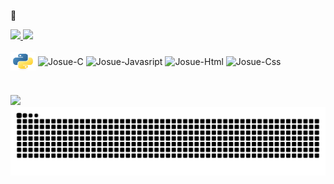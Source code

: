 👋

<div>
  <a href="https://github.com/JosueAgomes">
    <img height="180em" src="https://github-readme-stats.vercel.app/api?username=JosueAGomes&show_icons=true&theme=radical&include_all_commits=false&count_private=true"/>
    <img height="180em" src="https://github-readme-stats.vercel.app/api/top-langs/?username=JosueAGomes&layout=compact&langs_count=16&theme=radical"/>
  </a>
</div>



<div style="display: inline_block"><br>
<img align="center" alt="Josue-Python" height="30" width="40" src="https://raw.githubusercontent.com/devicons/devicon/master/icons/python/python-original.svg">
<img align="center" alt="Josue-C" height="30" width="40" src="https://cdn.jsdelivr.net/gh/devicons/devicon/icons/c/c-original.svg" />
<img align="center" alt="Josue-Javasript" height="30" width="40" src="https://cdn.jsdelivr.net/gh/devicons/devicon@latest/icons/javascript/javascript-original.svg"/>
<img align="center" alt="Josue-Html" height="30" width="40" src="https://cdn.jsdelivr.net/gh/devicons/devicon@latest/icons/html5/html5-original-wordmark.svg" />
<img align="center" alt="Josue-Css" height="30" width="40" src="https://cdn.jsdelivr.net/gh/devicons/devicon@latest/icons/css3/css3-original-wordmark.svg" />
          
          

          
  
</div>

#

<div> 
  <a href="https://www.youtube.com/@Josh12__72" target="_blank"><img src="https://img.shields.io/badge/YouTube-FF0000?style=for-the-badge&logo=youtube&logoColor=white" target="_blank"></a>
   <!--
  <a href="https://www.instagram.com/josueazevedoo/" target="_blank"><img src="https://img.shields.io/badge/-Instagram-%23E4405F?style=for-the-badge&logo=instagram&logoColor=white" target="_blank"></a>
  <a href="https://discord.gg/2txyhHdE" target="_blank"><img src="https://img.shields.io/badge/Discord-7289DA?style=for-the-badge&logo=discord&logoColor=white" target="_blank"></a>
    -->
</div>

<picture>
  <source media="(prefers-color-scheme: dark)" srcset="https://raw.githubusercontent.com/JosueAGomes/JosueAGomes/output/github-contribution-grid-snake-dark.svg">
  <source media="(prefers-color-scheme: light)" srcset="https://raw.githubusercontent.com/JosueAGomes/JosueAGomes/output/github-contribution-grid-snake.svg">
  <img alt="github contribution grid snake animation" src="https://raw.githubusercontent.com/JosueAGomes/JosueAGomes/output/github-contribution-grid-snake.svg">
</picture>
